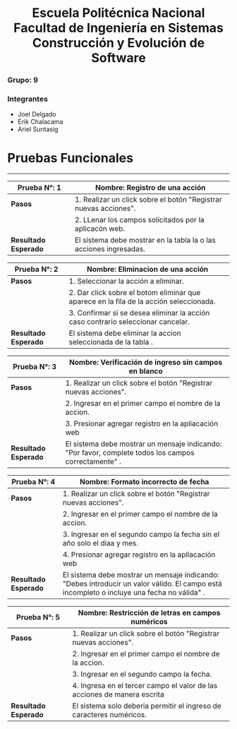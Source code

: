 <h1 align="center">
    Escuela Politécnica Nacional<br>
    Facultad de Ingeniería en Sistemas<br>
    Construcción y Evolución de Software<br>
    
</h1>

### Grupo: 9

### Integrantes
- Joel Delgado
- Erik Chalacama
- Ariel Suntasig
  
# Pruebas Funcionales
 ---

| **Prueba N°:** 1| **Nombre:** Registro de una acción |
| ------- | - |
| **Pasos** | 1. Realizar un click sobre el botón "Registrar nuevas acciones".|
||2. LLenar los campos solicitados por la aplicacón web. |
| **Resultado Esperado** | El sistema debe mostrar en la tabla la o las acciones ingresadas. |


| **Prueba N°:** 2 | **Nombre:** Eliminacion de una acción |
| ------- | - |
| **Pasos** | 1. Seleccionar la acción a eliminar.|
||2. Dar click sobre el botom eliminar que aparece en la fila de la acción seleccionada.
||3. Confirmar si se desea eliminar la acción caso contrario seleccionar cancelar.|
| **Resultado Esperado** | El sistema debe eliminar la accion seleccionada de la tabla . |

| **Prueba N°:** 3 | **Nombre:** Verificación de ingreso sin campos en blanco |
| ------- | - |
| **Pasos** | 1. Realizar un click sobre el botón "Registrar nuevas acciones".|
||2. Ingresar en el primer campo el nombre de la accion.
||3. Presionar agregar registro en la apliacación web|
| **Resultado Esperado** | El sistema debe mostrar un mensaje indicando: "Por favor, complete todos los campos correctamente" . |

| **Prueba N°:** 4 | **Nombre:** Formato incorrecto de fecha |
| ------- | - |
| **Pasos** | 1. Realizar un click sobre el botón "Registrar nuevas acciones".|
||2. Ingresar en el primer campo el nombre de la accion.
||3. Ingresar en el segundo campo la fecha sin el año solo el diaa y mes.
||4. Presionar agregar registro en la apliacación web|
| **Resultado Esperado** | El sistema debe mostrar un mensaje indicando: "Debes introducir un valor válido. El campo está incompleto o incluye una fecha no válida" . |

| **Prueba N°:** 5 | **Nombre:** Restricción de letras en campos numéricos |
| ------- | - |
| **Pasos** | 1. Realizar un click sobre el botón "Registrar nuevas acciones".|
||2. Ingresar en el primer campo el nombre de la accion.
||3. Ingresar en el segundo campo la fecha.
||4. Ingresa en el tercer campo el valor de las acciones de manera escrita|
| **Resultado Esperado** | El sistema solo deberia permitir el ingreso de caracteres numéricos. |

